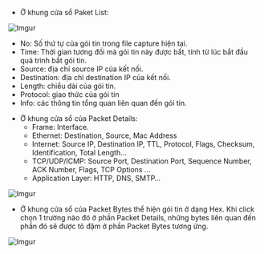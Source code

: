 - Ở khung cửa sổ Paket List:

![Imgur](https://i.imgur.com/kH9TNVb.png)

  + No: Số thứ tự của gói tin trong file capture hiện tại.
  + Time: Thời gian tương đối mà gói tin này được bắt, tính từ lúc bắt đầu quá trình bắt gói tin.
  + Source: địa chỉ source IP của kết nối.
  + Destination: địa chỉ destination IP của kết nối.
  + Length: chiều dài của gói tin.
  + Protocol: giao thức của gói tin
  + Info: các thông tin tổng quan liên quan đến gói tin.

- Ở khung cửa sổ của Packet Details:
  + Frame: Interface.
  + Ethernet: Destination, Source, Mac Address
  + Internet: Source IP, Destination IP, TTL, Protocol, Flags, Checksum, Identification, Total Length…
  + TCP/UDP/ICMP: Source Port, Destination Port, Sequence Number, ACK Number, Flags, TCP Options …
  + Application Layer: HTTP, DNS, SMTP…

![Imgur](https://i.imgur.com/eQvlQzP.png)

- Ở khung cửa sổ của Packet Bytes thể hiện gói tin ở dạng Hex. Khi click chọn 1 trường nào đó ở phần Packet Details, những bytes liên quan đến phần đó sẽ được tô đậm ở phần Packet Bytes tương ứng.

![Imgur](https://i.imgur.com/G5mhFRx.png)

